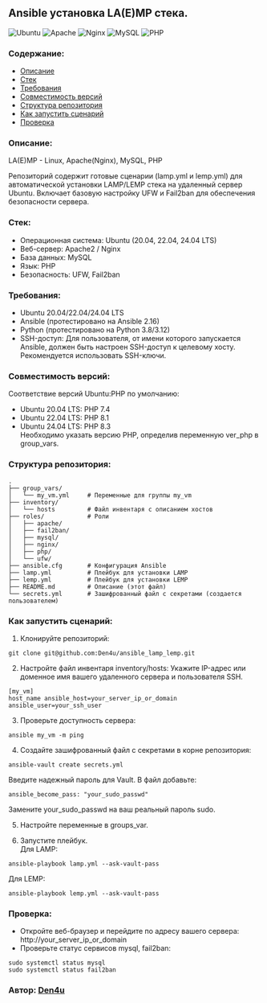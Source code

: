## Ansible установка LA(E)MP стека.<br />
![Ubuntu](https://img.shields.io/badge/Ubuntu-E95420?style=for-the-badge&logo=ubuntu&logoColor=white)
![Apache](https://img.shields.io/badge/apache-%23D42029.svg?style=for-the-badge&logo=apache&logoColor=white)
![Nginx](https://img.shields.io/badge/nginx-%23009639.svg?style=for-the-badge&logo=nginx&logoColor=white) 
![MySQL](https://img.shields.io/badge/mysql-4479A1.svg?style=for-the-badge&logo=mysql&logoColor=white)
![PHP](https://img.shields.io/badge/php-%23777BB4.svg?style=for-the-badge&logo=php&logoColor=white)
<br>
### Содержание:
* [Описание](#описание)
* [Стек](#стек)
* [Требования](#требования)
* [Совместимость версий](#совместимость-версий)
* [Структура репозитория](#структура-репозитория)
* [Как запустить сценарий](#как-запустить-сценарий)
* [Проверка](#проверка) 

### Описание:
LA(E)MP - Linux, Apache(Nginx), MySQL, PHP

Репозиторий содержит готовые сценарии (lamp.yml и lemp.yml) для автоматической установки LAMP/LEMP стека на удаленный сервер Ubuntu. Включает базовую настройку UFW и Fail2ban для обеспечения безопасности сервера.

### Стек:
- Операционная система: Ubuntu (20.04, 22.04, 24.04 LTS)
- Веб-сервер: Apache2 / Nginx
- База данных: MySQL
- Язык: PHP
- Безопасность: UFW, Fail2ban


### Требования:
- Ubuntu 20.04/22.04/24.04 LTS
- Ansible (протестировано на Ansible 2.16)
- Python (протестировано на Python 3.8/3.12)
- SSH-доступ: Для пользователя, от имени которого запускается Ansible, должен быть настроен SSH-доступ к целевому хосту. Рекомендуется использовать SSH-ключи.


### Совместимость версий:
Соответствие версий Ubuntu:PHP по умолчанию:
- Ubuntu 20.04 LTS: PHP 7.4
- Ubuntu 22.04 LTS: PHP 8.1
- Ubuntu 24.04 LTS: PHP 8.3 <br>
Необходимо указать версию PHP, определив переменную ver_php в group_vars.


### Структура репозитория:

```
.
├── group_vars/
│   └── my_vm.yml     # Переменные для группы my_vm
├── inventory/
│   └── hosts         # Файл инвентаря с описанием хостов
├── roles/            # Роли
│   ├── apache/       
│   ├── fail2ban/     
│   ├── mysql/        
│   ├── nginx/        
│   ├── php/          
│   └── ufw/         
├── ansible.cfg       # Конфигурация Ansible
├── lamp.yml          # Плейбук для установки LAMP
├── lemp.yml          # Плейбук для установки LEMP
├── README.md         # Описание (этот файл)
└── secrets.yml       # Зашифрованный файл с секретами (создается пользователем)
```

### Как запустить сценарий:

1. Клонируйте репозиторий:
```
git clone git@github.com:Den4u/ansible_lamp_lemp.git
```

2. Настройте файл инвентаря inventory/hosts:
Укажите IP-адрес или доменное имя вашего удаленного сервера и пользователя SSH.
```
[my_vm]
host_name ansible_host=your_server_ip_or_domain ansible_user=your_ssh_user
```

3. Проверьте доступность сервера:
```
ansible my_vm -m ping
```
4. Создайте зашифрованный файл с секретами в корне репозитория:
```
ansible-vault create secrets.yml
```
Введите надежный пароль для Vault. В файл добавьте:
```
ansible_become_pass: "your_sudo_passwd"
```
Замените your_sudo_passwd на ваш реальный пароль sudo.

5. Настройте переменные в groups_var.

6. Запустите плейбук.<br>
Для LAMP:
```
ansible-playbook lamp.yml --ask-vault-pass
```
 Для LEMP:
```
ansible-playbook lemp.yml --ask-vault-pass
```


### Проверка:

- Откройте веб-браузер и перейдите по адресу вашего сервера: http://your_server_ip_or_domain
- Проверьте статус сервисов mysql, fail2ban:
```
sudo systemctl status mysql
sudo systemctl status fail2ban
``` 


### Автор: [Den4u](https://github.com/Den4u)
